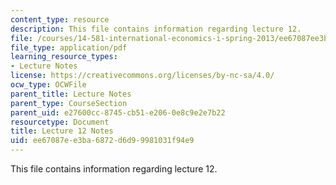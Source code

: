 ```yaml
---
content_type: resource
description: This file contains information regarding lecture 12.
file: /courses/14-581-international-economics-i-spring-2013/ee67087ee3ba6872d6d99981031f94e9_MIT14_581S13_classnotes12.pdf
file_type: application/pdf
learning_resource_types:
- Lecture Notes
license: https://creativecommons.org/licenses/by-nc-sa/4.0/
ocw_type: OCWFile
parent_title: Lecture Notes
parent_type: CourseSection
parent_uid: e27600cc-8745-cb51-e206-0e8c9e2e7b22
resourcetype: Document
title: Lecture 12 Notes
uid: ee67087e-e3ba-6872-d6d9-9981031f94e9
---
```

This file contains information regarding lecture 12.